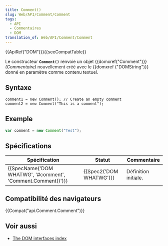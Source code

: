 ```yaml
---
title: Comment()
slug: Web/API/Comment/Comment
tags:
  - API
  - Commentaires
  - DOM
translation_of: Web/API/Comment/Comment
---
```

{{ApiRef("DOM")}}{{seeCompatTable}}

Le constructeur **`Comment()`** renvoie un objet {{domxref("Comment")}} _(Commentaire)_ nouvellement créé avec le {{domxref ("DOMString")}} donné en paramètre comme contenu textuel.

## Syntaxe

    comment1 = new Comment(); // Create an empty comment
    comment2 = new Comment("This is a comment");

## Exemple

```js
var comment = new Comment("Test");
```

## Spécifications

| Spécification                                                                    | Statut                           | Commentaire          |
| -------------------------------------------------------------------------------- | -------------------------------- | -------------------- |
| {{SpecName('DOM WHATWG', '#comment', 'Comment.Comment()')}} | {{Spec2('DOM WHATWG')}} | Définition initiale. |

## Compatibilité des navigateurs

{{Compat("api.Comment.Comment")}}

## Voir aussi

- [The DOM interfaces index](/fr/docs/Web/API/Document_Object_Model)

